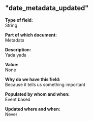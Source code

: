 ## "date_metadata_updated"

**Type of field:**  
String  

**Part of which document:**  
Metadata

**Description:**  
Yada yada  

**Value:**  
None

**Why do we have this field:**  
Because it tells us something important  

**Populated by whom and when:**  
Event based

**Updated where and when:**  
Never
